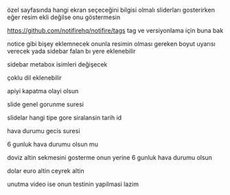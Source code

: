 özel sayfasında hangi ekran seçeceğini bilgisi olmalı 
sliderları gosterirken eğer resim ekli değilse onu göstermesin 




https://github.com/notifirehq/notifire/tags  tag ve versiyonlama için buna bak 

notice gibi bişey eklemnecek onunla resimin olması gereken boyut uyarısı verecek yada sidebar falan bı yere eklenebilir 

sidebar metabox isimleri değişecek 

çoklu dil eklenebilir 

apiyi kapatma olayi olsun 

slide genel gorunme suresi 

slidelar hangi tipe gore siralansin tarih id 

hava durumu gecis suresi 

6 gunluk hava durumu olsun mu 

doviz altin sekmesini gosterme onun yerine 6 gunluk hava durumu olsun 

dolar 
euro
altin
ceyrek altin


unutma video ise onun testinin yapilmasi lazim 

